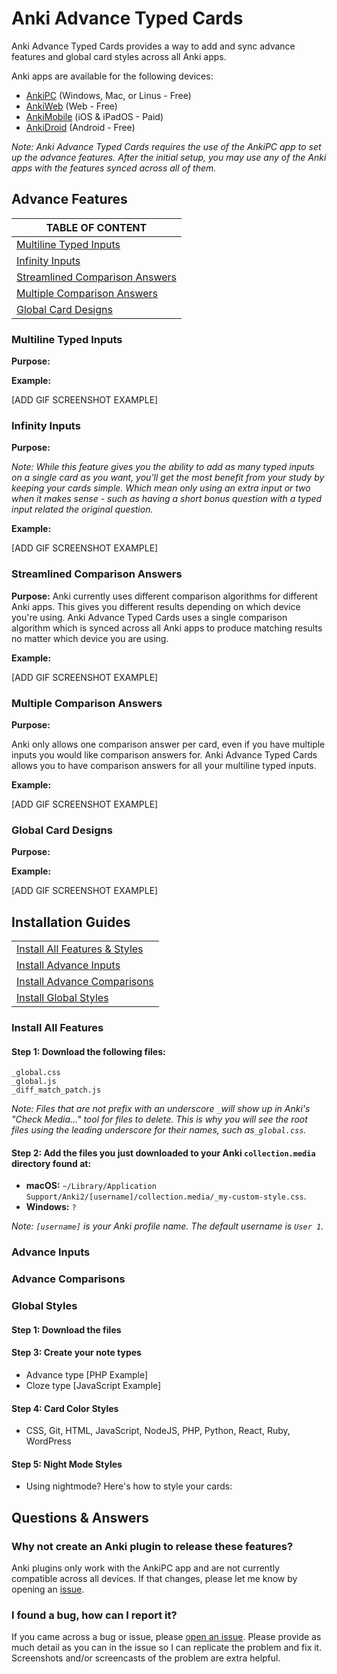 # Anki Advance Typed Cards

Anki Advance Typed Cards provides a way to add and sync advance features and global card styles across all Anki apps.

Anki apps are available for the following devices:

- [AnkiPC](https://apps.ankiweb.net/) (Windows, Mac, or Linus - Free)
- [AnkiWeb](https://ankiweb.net) (Web - Free)
- [AnkiMobile](https://itunes.apple.com/us/app/ankimobile-flashcards/id373493387) (iOS & iPadOS - Paid)
- [AnkiDroid](https://play.google.com/store/apps/details?id=com.ichi2.anki) (Android - Free)

_Note: Anki Advance Typed Cards requires the use of the AnkiPC app to set up the advance features. After the initial setup, you may use any of the Anki apps with the features synced across all of them._

## Advance Features

| TABLE OF CONTENT                                                  |
| ----------------------------------------------------------------- |
| [Multiline Typed Inputs](#multiline-typed-inputs)                 |
| [Infinity Inputs](#infinity-inputs)                               |
| [Streamlined Comparison Answers](#streamlined-comparison-answers) |
| [Multiple Comparison Answers](#multiple-comparison-answers)       |
| [Global Card Designs](#global-card-designs)                       |

<!-- ### The Main Features
1. The ability to quickly modify the design of your cards globally with CSS and have the styles sync across all Anki apps.
2. The ability to add multiline typed inputs to your cards that work on all Anki apps.
3. The ability to have as many multiline inputs as you want in a single card.
4. Streamlined comparison answers that work with multiline inputs across all Anki apps.
5. No limit to how many comparison answers you can have per card. -->

### Multiline Typed Inputs

**Purpose:**

**Example:**

[ADD GIF SCREENSHOT EXAMPLE]

### Infinity Inputs

**Purpose:**

_Note: While this feature gives you the ability to add as many typed inputs on a single card as you want, you'll get the most benefit from your study by keeping your cards simple. Which mean only using an extra input or two when it makes sense - such as having a short bonus question with a typed input related the original question._

**Example:**

[ADD GIF SCREENSHOT EXAMPLE]

### Streamlined Comparison Answers

**Purpose:** Anki currently uses different comparison algorithms for different Anki apps. This gives you different results depending on which device you're using. Anki Advance Typed Cards uses a single comparison algorithm which is synced across all Anki apps to produce matching results no matter which device you are using.

**Example:**

[ADD GIF SCREENSHOT EXAMPLE]

### Multiple Comparison Answers

**Purpose:**

Anki only allows one comparison answer per card, even if you have multiple inputs you would like comparison answers for. Anki Advance Typed Cards allows you to have comparison answers for all your multiline typed inputs.

**Example:**

[ADD GIF SCREENSHOT EXAMPLE]

### Global Card Designs

**Purpose:**

**Example:**

[ADD GIF SCREENSHOT EXAMPLE]

## Installation Guides

|                                                     |
| --------------------------------------------------- |
| [Install All Features & Styles](#install-all-features)       |
| [Install Advance Inputs](#advance-inputs)           |
| [Install Advance Comparisons](#advance-comparisons) |
| [Install Global Styles](#global-styles)             |

### Install All Features

#### Step 1: Download the following files:

```
_global.css
_global.js
_diff_match_patch.js
```

_Note: Files that are not prefix with an underscore `_`will show up in Anki's "Check Media..." tool for files to delete. This is why you will see the root files using the leading underscore for their names, such as`_global.css`._

#### Step 2: Add the files you just downloaded to your Anki `collection.media` directory found at:

- **macOS:** `~/Library/Application Support/Anki2/[username]/collection.media/_my-custom-style.css`.
- **Windows:** `?`

_Note: `[username]` is your Anki profile name. The default username is `User 1`._

### Advance Inputs

### Advance Comparisons

### Global Styles

#### Step 1: Download the files

#### Step 3: Create your note types

- Advance type [PHP Example]
- Cloze type [JavaScript Example]

#### Step 4: Card Color Styles

- CSS, Git, HTML, JavaScript, NodeJS, PHP, Python, React, Ruby, WordPress

#### Step 5: Night Mode Styles

- Using nightmode? Here's how to style your cards:

## Questions & Answers

### Why not create an Anki plugin to release these features?

Anki plugins only work with the AnkiPC app and are not currently compatible across all devices. If that changes, please let me know by opening an [issue](https://github.com/jacobcassidy/anki-advance-typed-cards/issues).

### I found a bug, how can I report it?

If you came across a bug or issue, please [open an issue](https://github.com/jacobcassidy/anki-advance-typed-cards/issues). Please provide as much detail as you can in the issue so I can replicate the problem and fix it. Screenshots and/or screencasts of the problem are extra helpful.
